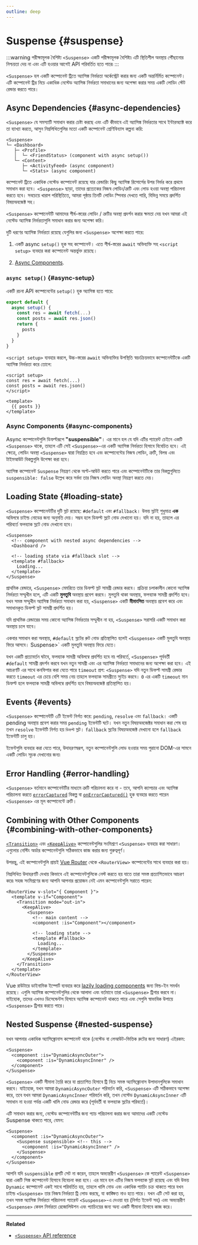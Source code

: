 ```yaml
---
outline: deep
---
```


# Suspense {#suspense}

:::warning পরীক্ষামূলক বৈশিষ্ট্য
`<Suspense>` একটি পরীক্ষামূলক বৈশিষ্ট্য৷ এটি স্থিতিশীল অবস্থায় পৌঁছানোর নিশ্চয়তা দেয় না এবং এটি হওয়ার আগেই API পরিবর্তিত হতে পারে৷
:::

`<Suspense>` হল একটি কম্পোনেন্ট ট্রিতে অ্যাসিঙ্ক নির্ভরতা অর্কেস্ট্রেট করার জন্য একটি অন্তর্নির্মিত কম্পোনেন্ট। এটি কম্পোনেন্ট ট্রির নিচে একাধিক নেস্টেড অ্যাসিঙ্ক নির্ভরতা সমাধানের জন্য অপেক্ষা করার সময় একটি লোডিং স্টেট রেন্ডার করতে পারে।

## Async Dependencies {#async-dependencies}

`<Suspense>` যে সমস্যাটি সমাধান করার চেষ্টা করছে এবং এটি কীভাবে এই অ্যাসিঙ্ক নির্ভরতার সাথে ইন্টারঅ্যাক্ট করে তা ব্যাখ্যা করতে, আসুন নিম্নলিখিতগুলির মতো একটি কম্পোনেন্ট শ্রেণিবিন্যাস কল্পনা করি:

```
<Suspense>
└─ <Dashboard>
   ├─ <Profile>
   │  └─ <FriendStatus> (component with async setup())
   └─ <Content>
      ├─ <ActivityFeed> (async component)
      └─ <Stats> (async component)
```

 কম্পোনেন্ট ট্রিতে একাধিক নেস্টেড কম্পোনেন্ট রয়েছে যার রেন্ডারিং কিছু অ্যাসিঙ্ক রিসোর্সের উপর নির্ভর করে প্রথমে সমাধান করা হবে। `<Suspense>` ছাড়া, তাদের প্রত্যেকের নিজস্ব লোডিং/ত্রুটি এবং লোড হওয়া অবস্থা পরিচালনা করতে হবে। সবচেয়ে খারাপ পরিস্থিতিতে, আমরা পৃষ্ঠায় তিনটি লোডিং স্পিনার দেখতে পারি, বিভিন্ন সময়ে প্রদর্শিত বিষয়অবজেক্ট সহ।

`<Suspense>` কম্পোনেন্টটি আমাদের শীর্ষ-স্তরের লোডিং / ত্রুটির অবস্থা প্রদর্শন করার ক্ষমতা দেয় যখন আমরা এই নেস্টেড অ্যাসিঙ্ক নির্ভরতাগুলি সমাধান করার জন্য অপেক্ষা করি।

দুটি ধরণের অ্যাসিঙ্ক নির্ভরতা রয়েছে যেগুলির জন্য `<Suspense>` অপেক্ষা করতে পারে:

1. একটি async `setup()` হুক সহ কম্পোনেন্ট। এতে শীর্ষ-স্তরের `await` অভিব্যক্তি সহ `<script setup>` ব্যবহার করা কম্পোনেন্ট অন্তর্ভুক্ত রয়েছে।

2. [Async Components](/guide/components/async).

### `async setup()` {#async-setup}

একটি রচনা API কম্পোনেন্টের `setup()` হুক অ্যাসিঙ্ক হতে পারে:

```js
export default {
  async setup() {
    const res = await fetch(...)
    const posts = await res.json()
    return {
      posts
    }
  }
}
```

`<script setup>` ব্যবহার করলে, উচ্চ-স্তরের `await` অভিব্যক্তির উপস্থিতি স্বয়ংক্রিয়ভাবে কম্পোনেন্টটিকে একটি অ্যাসিঙ্ক নির্ভরতা করে তোলে:

```vue
<script setup>
const res = await fetch(...)
const posts = await res.json()
</script>

<template>
  {{ posts }}
</template>
```

### Async Components {#async-components}

Async কম্পোনেন্টগুলি ডিফল্টরূপে **"suspensible"**। এর মানে হল যে যদি এটির প্যারেন্ট চেইনে একটি `<Suspense>` থাকে, তাহলে এটি সেই `<Suspense>`-এর একটি অ্যাসিঙ্ক নির্ভরতা হিসাবে বিবেচিত হবে। এই ক্ষেত্রে, লোডিং অবস্থা `<Suspense>` দ্বারা নিয়ন্ত্রিত হবে এবং কম্পোনেন্টের নিজস্ব লোডিং, ত্রুটি, বিলম্ব এবং টাইমআউট বিকল্পগুলি উপেক্ষা করা হবে।

অ্যাসিঙ্ক কম্পোনেন্ট `Suspense` নিয়ন্ত্রণ থেকে অপ্ট-আউট করতে পারে এবং কম্পোনেন্টটিকে তার বিকল্পগুলিতে `suspensible: false` উল্লেখ করে সর্বদা তার নিজস্ব লোডিং অবস্থা নিয়ন্ত্রণ করতে দেয়।

## Loading State {#loading-state}

`<Suspense>` কম্পোনেন্টটির দুটি স্লট রয়েছে: `#default` এবং `#fallback`। উভয় স্লটই শুধুমাত্র **এক** অবিলম্বে চাইল্ড নোডের জন্য অনুমতি দেয়। সম্ভব হলে ডিফল্ট স্লটে নোড দেখানো হয়। যদি না হয়, তাহলে এর পরিবর্তে ফলব্যাক স্লটে নোড দেখানো হবে।

```vue-html
<Suspense>
  <!-- component with nested async dependencies -->
  <Dashboard />

  <!-- loading state via #fallback slot -->
  <template #fallback>
    Loading...
  </template>
</Suspense>
```

প্রাথমিক রেন্ডারে, `<Suspense>` মেমরিতে তার ডিফল্ট স্লট সামগ্রী রেন্ডার করবে। প্রক্রিয়া চলাকালীন কোনো অ্যাসিঙ্ক নির্ভরতা সম্মুখীন হলে, এটি একটি **মুলতুবি** অবস্থায় প্রবেশ করবে। মুলতুবি থাকা অবস্থায়, ফলব্যাক সামগ্রী প্রদর্শিত হবে। যখন সমস্ত সম্মুখীন অ্যাসিঙ্ক নির্ভরতা সমাধান করা হয়, `<Suspense>` একটি **মীমাংসিত** অবস্থায় প্রবেশ করে এবং সমাধানকৃত ডিফল্ট স্লট সামগ্রী প্রদর্শিত হয়।

যদি প্রাথমিক রেন্ডারের সময় কোনো অ্যাসিঙ্ক নির্ভরতার সম্মুখীন না হয়, `<Suspense>` সরাসরি একটি সমাধান করা অবস্থায় চলে যাবে।

একবার সমাধান করা অবস্থায়, `#default` স্লটের রুট নোড প্রতিস্থাপিত হলেই `<Suspense>` একটি মুলতুবি অবস্থায় ফিরে আসবে। Suspense>` একটি মুলতুবি অবস্থায় ফিরে যেতে।

যখন একটি প্রত্যাবর্তন ঘটবে, ফলব্যাক সামগ্রী অবিলম্বে প্রদর্শিত হবে না৷ পরিবর্তে, `<Suspense>` পূর্ববর্তী `#default` সামগ্রী প্রদর্শন করবে যখন নতুন সামগ্রী এবং এর অ্যাসিঙ্ক নির্ভরতা সমাধানের জন্য অপেক্ষা করা হবে। এই আচরণটি এর সাথে কনফিগার করা যেতে পারে `timeout` প্রপ: `<Suspense>` যদি নতুন ডিফল্ট সামগ্রী রেন্ডার করতে `timeout` এর চেয়ে বেশি সময় নেয় তাহলে ফলব্যাক সামগ্রীতে স্যুইচ করবে। `0` এর একটি `timeout` মান ডিফল্ট হলে ফলব্যাক সামগ্রী অবিলম্বে প্রদর্শিত হবে বিষয়অবজেক্ট প্রতিস্থাপিত হয়।

## Events {#events}

`<Suspense>` কম্পোনেন্টটি ৩টি ইভেন্ট নির্গত করে: `pending`, `resolve` এবং `fallback`। একটি pending অবস্থায় প্রবেশ করার সময় `pending` ইভেন্টটি ঘটে। যখন নতুন বিষয়অবজেক্টর সমাধান করা শেষ হয় তখন `resolve` ইভেন্টটি নির্গত হয় `ডিফল্ট` স্লট। `fallback` স্লটের বিষয়অবজেক্ট দেখানো হলে `fallback` ইভেন্টটি চালু হয়।

ইভেন্টগুলি ব্যবহার করা যেতে পারে, উদাহরণস্বরূপ, নতুন কম্পোনেন্টগুলি লোড হওয়ার সময় পুরানো DOM-এর সামনে একটি লোডিং সূচক দেখানোর জন্য৷

## Error Handling {#error-handling}

`<Suspense>` বর্তমানে কম্পোনেন্টটির মাধ্যমে ত্রুটি পরিচালনা করে না - তবে, আপনি ক্যাপচার এবং অ্যাসিঙ্ক পরিচালনা করতে [`errorCaptured`](/api/options-lifecycle#errorcaptured) বিকল্প বা [`onErrorCaptured()`](/api/composition-api-lifecycle#onerrorcaptured) হুক ব্যবহার করতে পারেন `<Suspense>` এর মূল কম্পোনেন্টে ত্রুটি।

## Combining with Other Components {#combining-with-other-components}

[`<Transition>`](./transition) এবং [`<KeepAlive>`](./keep-alive) কম্পোনেন্টগুলির সংমিশ্রণে `<Suspense>` ব্যবহার করা সাধারণ। এগুলোর নেস্টিং অর্ডার কম্পোনেন্টগুলি সঠিকভাবে কাজ করার জন্য গুরুত্বপূর্ণ।

উপরন্তু, এই কম্পোনেন্টগুলি প্রায়ই [Vue Router](https://router.vuejs.org/) থেকে `<RouterView>` কম্পোনেন্টের সাথে ব্যবহার করা হয়।

নিম্নলিখিত উদাহরণটি দেখায় কিভাবে এই কম্পোনেন্টগুলিকে নেস্ট করতে হয় যাতে তারা সমস্ত প্রত্যাশিতভাবে আচরণ করে৷ সহজ সংমিশ্রণের জন্য আপনি আপনার প্রয়োজন নেই এমন কম্পোনেন্টগুলি সরাতে পারেন:

```vue-html
<RouterView v-slot="{ Component }">
  <template v-if="Component">
    <Transition mode="out-in">
      <KeepAlive>
        <Suspense>
          <!-- main content -->
          <component :is="Component"></component>

          <!-- loading state -->
          <template #fallback>
            Loading...
          </template>
        </Suspense>
      </KeepAlive>
    </Transition>
  </template>
</RouterView>
```

Vue রাউটারে ডাইনামিক ইম্পোর্ট ব্যবহার করে [lazily loading components](https://router.vuejs.org/guide/advanced/lazy-loading.html) জন্য বিল্ড-ইন সমর্থন রয়েছে। এগুলি অ্যাসিঙ্ক কম্পোনেন্টগুলির থেকে আলাদা এবং বর্তমানে তারা `<Suspense>` ট্রিগার করবে না। যাইহোক, তাদের এখনও ডিসেন্ডেন্টস হিসাবে অ্যাসিঙ্ক কম্পোনেন্ট থাকতে পারে এবং সেগুলি স্বাভাবিক উপায়ে `<Suspense>` ট্রিগার করতে পারে।

## Nested Suspense {#nested-suspense}

যখন আপনার একাধিক অ্যাসিঙ্ক্রোনাস কম্পোনেন্ট থাকে (নেস্টেড বা লেআউট-ভিত্তিক রুটের জন্য সাধারণ) এইরকম:

```vue-html
<Suspense>
  <component :is="DynamicAsyncOuter">
    <component :is="DynamicAsyncInner" />
  </component>
</Suspense>
```

`<Suspense>` একটি সীমানা তৈরি করে যা প্রত্যাশিত হিসাবে ট্রি নিচে সমস্ত অ্যাসিঙ্ক্রোনাস উপাদানগুলিকে সমাধান করবে। যাইহোক, যখন আমরা `DynamicAsyncOuter` পরিবর্তন করি, `<Suspense>` এটি সঠিকভাবে অপেক্ষা করে, তবে যখন আমরা `DynamicAsyncInner` পরিবর্তন করি, তখন নেস্টেড `DynamicAsyncInner` এটি সমাধান না হওয়া পর্যন্ত একটি খালি নোড রেন্ডার করে (পূর্ববর্তী বা ফলব্যাক স্লটের পরিবর্তে)। 

এটি সমাধান করার জন্য, নেস্টেড কম্পোনেন্টটির জন্য প্যাচ পরিচালনা করার জন্য আমাদের একটি নেস্টেড Suspense থাকতে পারে, যেমন:

```vue-html
<Suspense>
  <component :is="DynamicAsyncOuter">
    <Suspense suspensible> <!-- this -->
      <component :is="DynamicAsyncInner" />
    </Suspense>
  </component>
</Suspense>
```

আপনি যদি `suspensible` প্রপটি সেট না করেন, তাহলে অভ্যন্তরীণ `<Suspense>` কে প্যারেন্ট `<Suspense>` দ্বারা একটি সিঙ্ক কম্পোনেন্ট হিসাবে বিবেচনা করা হবে। এর মানে হল এটির নিজস্ব ফলব্যাক স্লট রয়েছে এবং যদি উভয় `Dynamic` কম্পোনেন্ট একই সাথে পরিবর্তিত হয়, তাহলে খালি নোড এবং একাধিক প্যাচিং চক্র থাকতে পারে যখন চাইল্ড `<Suspense>` তার নিজস্ব নির্ভরতা ট্রি লোড করছে, যা কাঙ্ক্ষিত নাও হতে পারে। যখন এটি সেট করা হয়, তখন সমস্ত অ্যাসিঙ্ক নির্ভরতা পরিচালনা প্যারেন্ট `<Suspense>`-এ দেওয়া হয় (নির্গত ইভেন্ট সহ) এবং অভ্যন্তরীণ `<Suspense>` কেবল নির্ভরতা রেজোলিউশন এবং প্যাচিংয়ের জন্য অন্য একটি সীমানা হিসাবে কাজ করে।

---

**Related**

- [`<Suspense>` API reference](/api/built-in-components#suspense)
